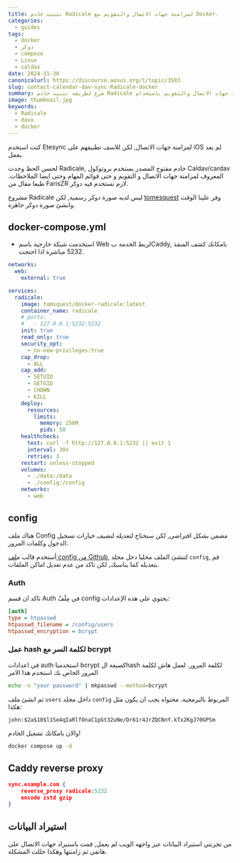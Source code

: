 ```yaml
---
title: تثبيت خادم Radicale لمزامنة جهات الاتصال والتقويم مع Docker.
categories:
  - guides
tags:
  - docker
  - دوكر
  - compose
  - Linux
  - caldav
date: 2024-11-30
canonicalurl: https://discourse.aosus.org/t/topic/3583
slug: contact-calendar-dav-sync-Radicale-docker
summary: شرح لطريقة تثبيت خادم Radicale لمزامنة جهات الاتصال والتقويم باستخدام Docker مع اعدادات الأمان والربط مع Caddy
image: thumbnail.jpg
keywords:
  - Radicale
  - davx
  - docker
---
```


كنت استخدم Etesync لمزامنة جهات الاتصال, لكن للاسف تطبيقهم على iOS لم يعد يعمل.

لحسن الحظ وجدت Radicale, خادم مفتوح المصدر يستخدم بروتوكول Caldav/cardav المعروف لمزامنة جهات الاتصال و التقويم و حتى قوائم المهام وحتى ايضا الملاحظات.
طبعا مقال من FarisZR لازم نستخدم فيه دوكر.

مشروع Radicale ليس لديه صورة دوكر رسمية, لكن [tomesquest](https://github.com/tomsquest/docker-radicale) وفر علينا الوقت وانشئ صورة دوكر جاهزة.

## docker-compose.yml
* استخدمت شبكة خارجية باسم Web لربط الخدمة بCaddy, بامكانك كشف المنفذ 5232 مباشرة اذا احتجت.

```yaml
networks:
  web:
    external: true

services:
  radicale:
    image: tomsquest/docker-radicale:latest
    container_name: radicale
    # ports:
    #   - 127.0.0.1:5232:5232
    init: true
    read_only: true
    security_opt:
      - no-new-privileges:true
    cap_drop:
      - ALL
    cap_add:
      - SETUID
      - SETGID
      - CHOWN
      - KILL
    deploy:
      resources:
        limits:
          memory: 256M
          pids: 50
    healthcheck:
      test: curl -f http://127.0.0.1:5232 || exit 1
      interval: 30s
      retries: 3
    restart: unless-stopped
    volumes:
      - ./data:/data
      - ./config:/config
    networks:
      - web
```

## config


هناك ملف Config مضمن بشكل افتراضي, لكن سنحتاج لتعديله لنضيف خيارات تسجيل الدخول وكلمات المرور.


أستخدم قالب م[لف config من Github](https://github.com/tomsquest/docker-radicale/blob/master/config), لتنشئ الملف محليا دخل مجلد `config`, قم بتعديله كما يناسبك, لكن تاكد من عدم تعديل اماكن الملفات.

### Auth

تاكد ان قسم Auth في مِلَفّ config يحتوي على هذه الإعدادات:

```ini
[auth]
type = htpasswd
htpasswd_filename = /config/users
htpasswd_encryption = bcrypt
```

### عمل hash لكلمة السر مع bcrypt
في اعدادات auth استخدمنا bcrypt كصيغة الhash لكلمة المرور.
لعمل هاش لكلمة المرور الخاص بك استخدم هذا الامر

```bash
echo -n "your password" | mkpasswd --method=bcrypt
```

ثم انشئ ملف `users` داخل مجلد `config` المربوط بالبرمجية.
محتواه يجب ان يكون مثل هكذا:

```htpasswd
john:$2a$10$l1Se4qIaRlfOnaC1pGt32uNe/Dr61r4JrZQCNnY.kTx2KgJ70GPSm
```

والان بامكانك تشغيل الخادم!

```bash
docker compose up -d
```

## Caddy reverse proxy
```json
sync.example.com {
	reverse_proxy radicale:5232
	encode zstd gzip
}
```
## استيراد البيانات
من تجربتي استيراد البيانات عبر واجهه الويب لم يعمل, قمت باستيراد جهات الاتصال على هاتفي ثم زامنتها وهكذا حللت المشكلة.